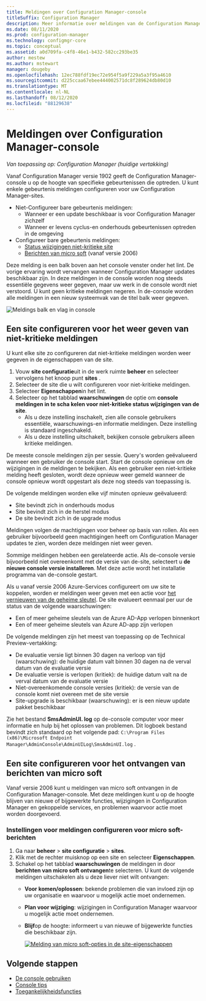 ```yaml
---
title: Meldingen over Configuration Manager-console
titleSuffix: Configuration Manager
description: Meer informatie over meldingen van de Configuration Manager-console.
ms.date: 08/11/2020
ms.prod: configuration-manager
ms.technology: configmgr-core
ms.topic: conceptual
ms.assetid: a0d709fa-c4f8-46e1-b432-582cc293be35
author: mestew
ms.author: mstewart
manager: dougeby
ms.openlocfilehash: 12ec788fdf19ec72e954f5a9f229a5a3f95a4610
ms.sourcegitcommit: d225ccaa67ebee444002571dc8f289624db80d10
ms.translationtype: MT
ms.contentlocale: nl-NL
ms.lasthandoff: 08/12/2020
ms.locfileid: "88129638"
---
```

# <a name="configuration-manager-console-notifications"></a>Meldingen over Configuration Manager-console

*Van toepassing op: Configuration Manager (huidige vertakking)*

<!--3556016, fka 1318035-->
Vanaf Configuration Manager versie 1902 geeft de Configuration Manager-console u op de hoogte van specifieke gebeurtenissen die optreden. U kunt enkele gebeurtenis meldingen configureren voor uw Configuration Manager-sites.

- Niet-Configureer bare gebeurtenis meldingen:
   - Wanneer er een update beschikbaar is voor Configuration Manager zichzelf
   - Wanneer er levens cyclus-en onderhouds gebeurtenissen optreden in de omgeving
- Configureer bare gebeurtenis meldingen:
   - [Status wijzigingen niet-kritieke site](#bkmk_noncrit)
   - [Berichten van micro soft](#bkmk_msft) (vanaf versie 2006)

Deze melding is een balk boven aan het console venster onder het lint. De vorige ervaring wordt vervangen wanneer Configuration Manager updates beschikbaar zijn. In deze meldingen in de console worden nog steeds essentiële gegevens weer gegeven, maar uw werk in de console wordt niet verstoord. U kunt geen kritieke meldingen negeren. In de-console worden alle meldingen in een nieuw systeemvak van de titel balk weer gegeven.

![Meldings balk en vlag in console](./media/1318035-notify-eval-version-expired.png)

## <a name="configure-a-site-to-show-non-critical-notifications"></a><a name="bkmk_noncrit"></a>Een site configureren voor het weer geven van niet-kritieke meldingen

U kunt elke site zo configureren dat niet-kritieke meldingen worden weer gegeven in de eigenschappen van de site.

1. Vouw **site configuratie**uit in de werk ruimte **beheer** en selecteer vervolgens het knoop punt **sites** .
1. Selecteer de site die u wilt configureren voor niet-kritieke meldingen.
1. Selecteer **Eigenschappen**in het lint.
1. Selecteer op het tabblad **waarschuwingen** de optie om **console meldingen in te scha kelen voor niet-kritieke status wijzigingen van de site**.
   - Als u deze instelling inschakelt, zien alle console gebruikers essentiële, waarschuwings-en informatie meldingen. Deze instelling is standaard ingeschakeld.  
   - Als u deze instelling uitschakelt, bekijken console gebruikers alleen kritieke meldingen.  

De meeste console meldingen zijn per sessie. Query's worden geëvalueerd wanneer een gebruiker de console start. Start de console opnieuw om de wijzigingen in de meldingen te bekijken. Als een gebruiker een niet-kritieke melding heeft gesloten, wordt deze opnieuw weer gemeld wanneer de console opnieuw wordt opgestart als deze nog steeds van toepassing is.

De volgende meldingen worden elke vijf minuten opnieuw geëvalueerd:

- Site bevindt zich in onderhouds modus  
- Site bevindt zich in de herstel modus  
- De site bevindt zich in de upgrade modus  

Meldingen volgen de machtigingen voor beheer op basis van rollen. Als een gebruiker bijvoorbeeld geen machtigingen heeft om Configuration Manager updates te zien, worden deze meldingen niet weer geven.

Sommige meldingen hebben een gerelateerde actie. Als de-console versie bijvoorbeeld niet overeenkomt met de versie van de-site, selecteert u **de nieuwe console versie installeren**. Met deze actie wordt het installatie programma van de-console gestart.

Als u vanaf versie 2006 Azure-Services configureert om uw site te koppelen, worden er meldingen weer geven met een actie voor [het vernieuwen van de geheime sleutel](../deploy/configure/azure-services-wizard.md#bkmk_renew).<!--6386392--> De site evalueert eenmaal per uur de status van de volgende waarschuwingen:

- Een of meer geheime sleutels van de Azure AD-App verlopen binnenkort
- Een of meer geheime sleutels van Azure AD-app zijn verlopen

De volgende meldingen zijn het meest van toepassing op de Technical Preview-vertakking:  

- De evaluatie versie ligt binnen 30 dagen na verloop van tijd (waarschuwing): de huidige datum valt binnen 30 dagen na de verval datum van de evaluatie versie  
- De evaluatie versie is verlopen (kritiek): de huidige datum valt na de verval datum van de evaluatie versie  
- Niet-overeenkomende console versies (kritiek): de versie van de console komt niet overeen met de site versie  
- Site-upgrade is beschikbaar (waarschuwing): er is een nieuw update pakket beschikbaar  

Zie het bestand **SmsAdminUI. log** op de-console computer voor meer informatie en hulp bij het oplossen van problemen. Dit logboek bestand bevindt zich standaard op het volgende pad: `C:\Program Files (x86)\Microsoft Endpoint Manager\AdminConsole\AdminUILog\SmsAdminUI.log` .

## <a name="configure-a-site-to-receive-messages-from-microsoft"></a><a name="bkmk_msft"></a>Een site configureren voor het ontvangen van berichten van micro soft
 <!--3953121-->

Vanaf versie 2006 kunt u meldingen van micro soft ontvangen in de Configuration Manager-console. Met deze meldingen kunt u op de hoogte blijven van nieuwe of bijgewerkte functies, wijzigingen in Configuration Manager en gekoppelde services, en problemen waarvoor actie moet worden doorgevoerd.

### <a name="configure-notification-settings-for-microsoft-messages"></a>Instellingen voor meldingen configureren voor micro soft-berichten

1. Ga naar **beheer**  >  **site configuratie**  >  **sites**.
1. Klik met de rechter muisknop op een site en selecteer **Eigenschappen**.
1. Schakel op het tabblad **waarschuwingen** de meldingen in door **berichten van micro soft ontvangen**te selecteren. U kunt de volgende meldingen uitschakelen als u deze liever niet wilt ontvangen:  
   - **Voor komen/oplossen**: bekende problemen die van invloed zijn op uw organisatie en waarvoor u mogelijk actie moet ondernemen.
   - **Plan voor wijziging**: wijzigingen in Configuration Manager waarvoor u mogelijk actie moet ondernemen.
   - **Blijf**op de hoogte: informeert u van nieuwe of bijgewerkte functies die beschikbaar zijn.

     [![Melding van micro soft-opties in de site-eigenschappen](./media/3953121-microsoft-notifications.png)](./media/3953121-microsoft-notifications.png#lightbox)



## <a name="next-steps"></a>Volgende stappen

- [De console gebruiken](admin-console.md)
- [Console tips](admin-console-tips.md)
- [Toegankelijkheidsfuncties](../../understand/accessibility-features.md)
